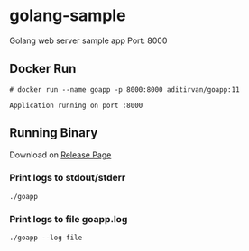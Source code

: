 # golang-sample
Golang web server sample app
Port: 8000

## Docker Run
```
# docker run --name goapp -p 8000:8000 aditirvan/goapp:11

Application running on port :8000
```


## Running Binary

Download on [Release Page](https://github.com/aditirvan/golang-sample/releases)


### Print logs to stdout/stderr
`./goapp`
### Print logs to file goapp.log
`./goapp --log-file`